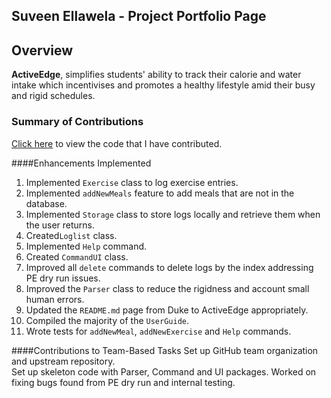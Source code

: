 ## Suveen Ellawela  - Project Portfolio Page

## Overview
**ActiveEdge**, simplifies students' ability to track their calorie and water intake which
incentivises and promotes a healthy lifestyle amid their busy and rigid schedules.

### Summary of Contributions
[Click here](https://nus-cs2113-ay2324s2.github.io/tp-dashboard/?search=suveene&breakdown=true&sort=groupTitle%20dsc&sortWithin=title&since=2024-02-23&timeframe=commit&mergegroup=&groupSelect=groupByRepos&checkedFileTypes=docs~functional-code~test-code~other) to view the code that I have contributed.

####Enhancements Implemented
1. Implemented `Exercise` class to log exercise entries.   
2. Implemented `addNewMeals` feature to add meals that are not in the database.     
3. Implemented `Storage` class to store logs locally and retrieve them when
the user returns.   
4. Created`Loglist` class.    
5. Implemented `Help` command.
6. Created `CommandUI` class.
7. Improved all `delete` commands to delete logs by the index addressing PE dry run issues.   
8. Improved the `Parser` class to reduce the rigidness and account small human errors.     
9. Updated the `README.md` page from Duke to ActiveEdge appropriately.     
10. Compiled the majority of the `UserGuide`.     
11. Wrote tests for `addNewMeal`, `addNewExercise` and `Help` commands.

####Contributions to Team-Based Tasks
Set up GitHub team organization and upstream repository.    
Set up skeleton code with Parser, Command and UI packages.
Worked on fixing bugs found from PE dry run and internal testing.
